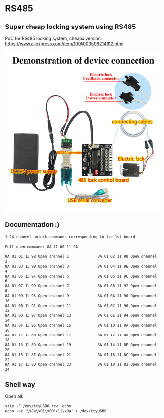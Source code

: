 # RS485

## Super cheap locking system using RS485
PoC for RS485 locking system, cheapo version: https://www.aliexpress.com/item/1005003506214612.html

![ref-image.jpg](images/ref-image.jpg)

## Documentation :)
```
1~24 channel unlock commands corresponding to the 1st board

Full open command: 8A 01 00 11 9A

8A 01 01 11 9B Open channel 1             8A 01 02 11 98 Open channel 2
8A 01 03 11 99 Open channel 3             8A 01 04 11 9E Open channel 4
8A 01 05 11 9F Open channel 5             8A 01 06 11 9C Open channel 6
8A 01 07 11 9D Open channel 7             8A 01 08 11 92 Open channel 8
8A 01 09 11 93 Open channel 9             8A 01 0A 11 90 Open channel 10
8A 01 0B 11 91 Open channel 11            8A 01 0C 11 96 Open channel 12
8A 01 0D 11 97 Open channel 13            8A 01 0E 11 94 Open channel 14
8A 01 0F 11 95 Open channel 15            8A 01 10 11 8A Open channel 16
8A 01 11 11 8B Open channel 17            8A 01 12 11 88 Open channel 18
8A 01 13 11 89 Open channel 19            8A 01 14 11 8E Open channel 20
8A 01 15 11 8F Open channel 21            8A 01 16 11 8C Open channel 22
8A 01 17 11 8D Open channel 23            8A 01 18 11 82 Open channel 24
```

## Shell way
Open all:
```
stty -F /dev/ttyUSB0 raw -echo
echo -ne '\x8a\x01\x00\x11\x9a' > /dev/ttyUSB0
```
